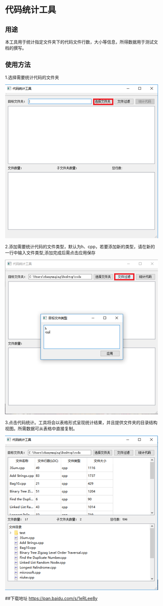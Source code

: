 # 代码统计工具

## 用途
本工具用于统计指定文件夹下的代码文件行数，大小等信息，所得数据用于测试文档的撰写。

## 使用方法
1.选择需要统计代码的文件夹

![choose file directory](https://github.com/NewNapoleon/CodeSummaryTool/blob/master/choose%20folder.png "step 1")

2.添加需要统计代码的文件类型，默认为h、cpp，若要添加新的类型，请在新的一行中输入文件类型,添加完成后需点击应用保存

![choose file type](https://github.com/NewNapoleon/CodeSummaryTool/blob/master/choose%20file%20type.png "step 2")

3.点击代码统计。工具将会以表格形式呈现统计结果，并且提供文件夹的目录结构视图。所需数据可从表格中直接复制。

![code summary result](https://github.com/NewNapoleon/CodeSummaryTool/blob/master/code%20summary%20result.png "step 3")


##下载地址
https://pan.baidu.com/s/1eRLee8y